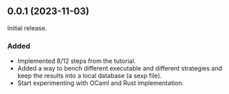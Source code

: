 ## 0.0.1 (2023-11-03)

Initial release.

### Added

- Implemented 8/12 steps from the tutorial.
- Added a way to bench different executable and different strategies and keep
  the results into a local database (a sexp file).
- Start experimenting with OCaml and Rust implementation.
